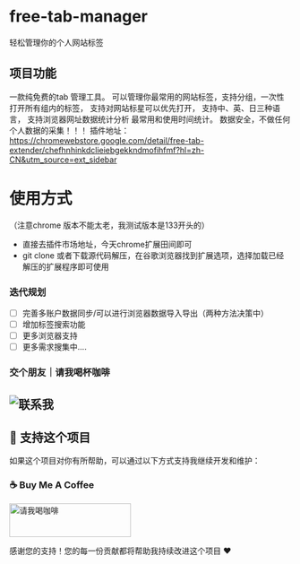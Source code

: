 # free-tab-manager
轻松管理你的个人网站标签

## 项目功能
一款纯免费的tab 管理工具。
可以管理你最常用的网站标签，支持分组，一次性打开所有组内的标签，
支持对网站标星可以优先打开，
支持中、英、日三种语言，
支持浏览器网址数据统计分析 最常用和使用时间统计。
数据安全，不做任何个人数据的采集！！！
插件地址： https://chromewebstore.google.com/detail/free-tab-extender/chefhnhinkdclieiebgekkndmofihfmf?hl=zh-CN&utm_source=ext_sidebar

# 使用方式
（注意chrome 版本不能太老，我测试版本是133开头的）
- 直接去插件市场地址，今天chrome扩展田间即可
- git clone 或者下载源代码解压，在谷歌浏览器找到扩展选项，选择加载已经解压的扩展程序即可使用


### 迭代规划

- [ ] 完善多账户数据同步/可以进行浏览器数据导入导出（两种方法决策中）
- [ ] 增加标签搜索功能
- [ ] 更多浏览器支持
- [ ] 更多需求搜集中....

### 交个朋友｜请我喝杯咖啡

![联系我](https://pic.binghub.site/binghub/obsidian/9611741054800_.pic.jpg)
---

## 🧡 支持这个项目

如果这个项目对你有所帮助，可以通过以下方式支持我继续开发和维护：

### ☕ Buy Me A Coffee

<a href="https://www.buymeacoffee.com/nx36683g" target="_blank"><img src="https://cdn.buymeacoffee.com/buttons/v2/default-yellow.png" alt="请我喝咖啡" style="height: 60px !important;width: 217px !important;" ></a>

<!-- ### 💚 微信赞赏 -->

感谢您的支持！您的每一份贡献都将帮助我持续改进这个项目 ❤️
